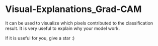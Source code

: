 # Visual-Explanations_Grad-CAM

It can be used to visualize which pixels contributed to the classification result.
It is very useful to explain why your model work.

If it is useful for you, give a star :)
